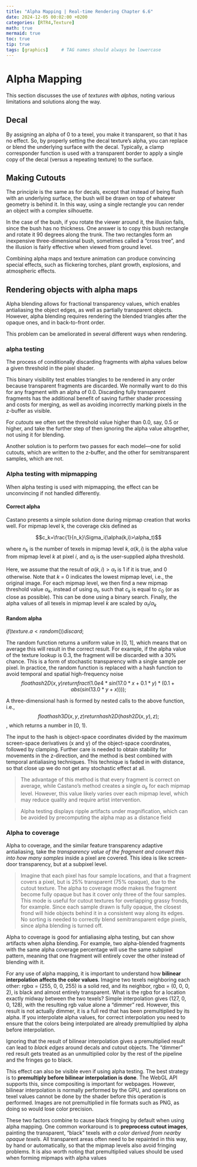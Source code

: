 ```yaml
---
title: "Alpha Mapping | Real-time Rendering Chapter 6.6"
date: 2024-12-05 00:02:00 +0200
categories: [RTR4,Texture]
math: true
mermaid: true
toc: true
tip: true
tags: [graphics]     # TAG names should always be lowercase
---
```

# Alpha Mapping

This section discusses the use of *textures with alphas*, noting various limitations and solutions along the way.

## Decal

By assigning an alpha of 0 to a texel, you make it transparent, so that it has no effect. So, by properly setting the decal texture’s alpha, you can replace or blend the underlying surface with the decal. Typically, a clamp corresponder function is used with a transparent border to apply a single copy of the decal (versus a repeating texture) to the surface.

## Making Cutouts
The principle is the same as for decals, except that instead of being flush with an underlying surface, the bush will be drawn on top of whatever geometry is behind it. In this way, using a single rectangle you can render an object with a complex silhouette.

In the case of the bush, if you rotate the viewer around it, the illusion fails, since the bush has no thickness. One answer is to copy this bush rectangle and rotate it 90 degrees along the trunk. The two rectangles form an inexpensive three-dimensional bush, sometimes called a “cross tree”, and the illusion is fairly effective when viewed from ground level.

Combining alpha maps and texture animation can produce convincing special effects, such as flickering torches, plant growth, explosions, and atmospheric effects.

## Rendering objects with alpha maps
Alpha blending allows for fractional transparency values, which enables antialiasing the object edges, as well as partially transparent objects. However, alpha blending requires rendering the blended triangles after the opaque ones, and in back-to-front order.

This problem can be ameliorated in several different ways when rendering.

### alpha testing

The process of conditionally discarding fragments with alpha values below a given threshold in the pixel shader.

This binary visibility test enables triangles to be rendered in any order because transparent fragments are discarded. We normally want to do this for any fragment with an alpha of 0.0. Discarding fully transparent fragments has the additional benefit of saving further shader processing and costs for merging, as well as avoiding incorrectly marking pixels in the z-buffer as visible.

For *cutouts* we often set the threshold value higher than 0.0, say, 0.5 or higher, and take the further step of then ignoring the alpha value altogether, not using it for blending.

Another solution is to perform two passes for each model—one for solid cutouts, which are written to the z-buffer, and the other for semitransparent samples, which are not.

### Alpha testing with mipmapping
When alpha testing is used with mipmapping, the effect can be unconvincing if not handled differently.

#### Correct alpha
Castano presents a simple solution done during mipmap creation that works well. For mipmap level k, the coverage ckis defined as

$$c_k=\frac{1}{n_k}\Sigma_i(\alpha(k,i)>\alpha_t)$$

where $n_k$ is the number of texels in mipmap level $k,\alpha(k, i)$ is the alpha value from mipmap level $k$ at pixel $i$, and $\alpha_t$ is the user-supplied alpha threshold.

Here, we assume that the result of $\alpha (k, i) > \alpha_t$ is 1 if it is true, and 0 otherwise.
Note that $k$ = 0 indicates the lowest mipmap level, i.e., the original image. For each mipmap level, we then find a new mipmap threshold value $\alpha_k$, instead of using $\alpha_t$, such that $c_k$ is equal to $c_0$ (or as close as possible). This can be done using a binary search. Finally, the alpha values of all texels in mipmap level $k$ are scaled by $\alpha_t/\alpha_k$

#### Random alpha
$if (texture.a < random()) discard;$

The random function returns a uniform value in [0, 1], which means that on average this will result in the correct result. For example, if the alpha value of the texture lookup is 0.3, the fragment will be discarded with a 30% chance. This is a form of stochastic transparency with a single sample per pixel. In practice, the random function is replaced with a hash function to avoid temporal and spatial high-frequency noise
$$float hash2D(x,y) { return fract(1.0e4*sin(17.0*x+0.1*y) * (0.1+abs(sin(13.0*y+x)))); }$$

A three-dimensional hash is formed by nested calls to the above function, i.e., $$float hash3D(x,y,z) { return hash2D(hash2D(x,y),z); }$$, which returns a number in [0, 1).

The input to the hash is object-space coordinates divided by the maximum screen-space derivatives (x and y) of the object-space coordinates, followed by clamping. Further care is needed to obtain stability for movements in the z-direction, and the method is best combined with temporal antialiasing techniques. This technique is faded in with distance, so that close up we do not get any stochastic effect at all.

> The advantage of this method is that every fragment is correct on average, while Castano’s method creates a single $α_k$ for each mipmap level. However, this value likely varies over each mipmap level, which may reduce quality and require artist intervention.

> Alpha testing displays ripple artifacts under magnification, which can be avoided by precomputing the alpha map as a distance field

### Alpha to coverage

Alpha to coverage, and the similar feature transparency adaptive antialiasing, take the *transparency value of the fragment and convert this into how many samples* inside a pixel are covered. This idea is like screen-door transparency, but at a subpixel level. 

> Imagine that each pixel has four sample locations, and that a fragment covers a pixel, but is 25% transparent (75% opaque), due to the cutout texture. The alpha to coverage mode makes the fragment become fully opaque but has it cover only three of the four samples. This mode is useful for cutout textures for overlapping grassy fronds, for example. Since each sample drawn is fully opaque, the closest frond will hide objects behind it in a consistent way along its edges. No sorting is needed to correctly blend semitransparent edge pixels, since alpha blending is turned off.

Alpha to coverage is good for antialiasing alpha testing, but can show artifacts when alpha blending. For example, two alpha-blended fragments with the same alpha coverage percentage will use the same subpixel pattern, meaning that one fragment will entirely cover the other instead of blending with it.

For any use of alpha mapping, it is important to understand how **bilinear interpolation affects the color values**.
Imagine two texels neighboring each other: rgbα = (255, 0, 0, 255) is a solid red, and its neighbor, rgbα = (0, 0, 0, 2), is black and almost entirely transparent. What is the rgbα for a location exactly midway between the two texels? Simple interpolation gives (127, 0, 0, 128), with the resulting rgb value alone a “dimmer” red. However, this result is not actually dimmer, it is a full red that has been premultiplied by its alpha. If you interpolate alpha values, for correct interpolation you need to ensure that the colors being interpolated are already premultiplied by alpha before interpolation.

Ignoring that the result of bilinear interpolation gives a premultiplied result can lead to *black edges* around decals and cutout objects. The “dimmer” red result gets treated as an unmultiplied color by the rest of the pipeline and the fringes go to black.

This effect can also be visible even if using alpha testing. The best strategy is to **premultiply before bilinear interpolation is done**. The WebGL API supports this, since compositing is important for webpages. However, bilinear interpolation is normally performed by the GPU, and operations on texel values cannot be done by the shader before this operation is performed. Images are not premultiplied in file formats such as PNG, as doing so would lose color precision. 

These two factors combine to cause black fringing by default when using alpha mapping. One common workaround is to **preprocess cutout images**, painting the transparent, “black” texels *with a color derived from nearby opaque texels*. All transparent areas often need to be repainted in this way, by hand or automatically, so that the mipmap levels also avoid fringing problems. It is also worth noting that premultiplied values should be used when forming mipmaps with alpha values